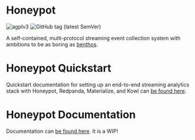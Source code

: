 # Honeypot

![agplv3](https://img.shields.io/badge/license-AGPLv3-brightgreen)
![GitHub tag (latest SemVer)](https://img.shields.io/github/v/tag/silverton-io/honeypot)


A self-contained, multi-protocol streaming event collection system with ambitions to be as boring as [benthos](https://www.benthos.dev/).


# Honeypot Quickstart

Quickstart documentation for setting up an end-to-end streaming analytics stack with Honeypot, Redpanda, Materialize, and Kowl can [be found here](https://honeypot.silverton.io/quickstart/getting-started/).


# Honeypot Documentation

Documentation can [be found here](https://honeypot.silverton.io/). It is a WIP!
